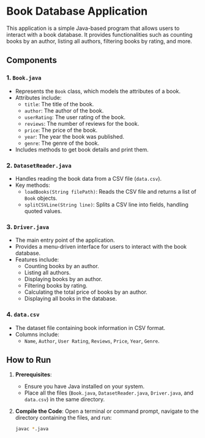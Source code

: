 # Book Database Application

This application is a simple Java-based program that allows users to interact with a book database. It provides functionalities such as counting books by an author, listing all authors, filtering books by rating, and more.

## Components

### 1. `Book.java`
- Represents the `Book` class, which models the attributes of a book.
- Attributes include:
  - `title`: The title of the book.
  - `author`: The author of the book.
  - `userRating`: The user rating of the book.
  - `reviews`: The number of reviews for the book.
  - `price`: The price of the book.
  - `year`: The year the book was published.
  - `genre`: The genre of the book.
- Includes methods to get book details and print them.

### 2. `DatasetReader.java`
- Handles reading the book data from a CSV file (`data.csv`).
- Key methods:
  - `loadBooks(String filePath)`: Reads the CSV file and returns a list of `Book` objects.
  - `splitCSVLine(String line)`: Splits a CSV line into fields, handling quoted values.

### 3. `Driver.java`
- The main entry point of the application.
- Provides a menu-driven interface for users to interact with the book database.
- Features include:
  - Counting books by an author.
  - Listing all authors.
  - Displaying books by an author.
  - Filtering books by rating.
  - Calculating the total price of books by an author.
  - Displaying all books in the database.

### 4. `data.csv`
- The dataset file containing book information in CSV format.
- Columns include:
  - `Name`, `Author`, `User Rating`, `Reviews`, `Price`, `Year`, `Genre`.

## How to Run

1. **Prerequisites**:
   - Ensure you have Java installed on your system.
   - Place all the files (`Book.java`, `DatasetReader.java`, `Driver.java`, and `data.csv`) in the same directory.

2. **Compile the Code**:
   Open a terminal or command prompt, navigate to the directory containing the files, and run:
   ```sh
   javac *.java
